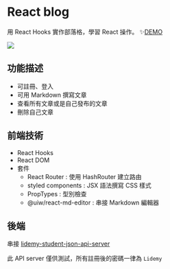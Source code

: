 # React blog
用 React Hooks 實作部落格，學習 React 操作。
✨[DEMO](https://yo-0115.github.io/react-blog/#/)

![](https://i.imgur.com/0GJWiHA.gif)

## 功能描述
- 可註冊、登入
- 可用 Markdown 撰寫文章
- 查看所有文章或是自己發布的文章
- 刪除自己文章

## 前端技術
- React Hooks
- React DOM
- 套件
    - React Router : 使用 HashRouter 建立路由
    - styled components : JSX 語法撰寫 CSS 樣式
    - PropTypes : 型別檢查
    - @uiw/react-md-editor : 串接 Markdown 編輯器

## 後端
串接 [lidemy-student-json-api-server](https://github.com/Lidemy/lidemy-student-json-api-server)

此 API server 僅供測試，所有註冊後的密碼一律為 `Lidemy`